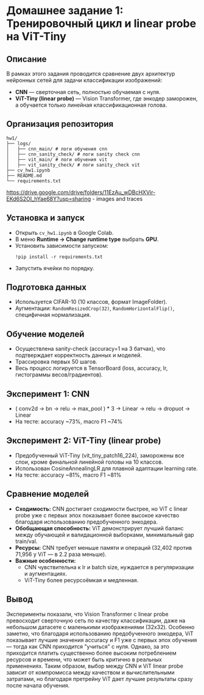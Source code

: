 # Домашнее задание 1: Тренировочный цикл и linear probe на ViT-Tiny

## Описание

В рамках этого задания проводится сравнение двух архитектур нейронных сетей для задачи классификации изображений:
- **CNN** — сверточная сеть, полностью обучаемая с нуля.
- **ViT-Tiny (linear probe)** — Vision Transformer, где энкодер заморожен, а обучается только линейная классификационная голова.

## Организация репозитория

```
hw1/
├── logs/
│   ├── cnn_main/ # логи обучения cnn
│   ├── cnn_sanity_check/ # логи sanity check cnn
│   ├── vit_main/ # логи обучения vit
│   ├── vit_sanity_check/ # логи sanity_check vit
├── cv_hw1.ipynb
├── README.md
└── requirements.txt
```

https://drive.google.com/drive/folders/11EzAu_wDBcHXVir-EKd6S2OI_hYae68Y?usp=sharing - images and traces

## Установка и запуск

- Открыть `cv_hw1.ipynb` в Google Colab.
- В меню **Runtime → Change runtime type** выбрать **GPU**.
- Установить зависимости запуском:
  ```
  !pip install -r requirements.txt
  ```
- Запустить ячейки по порядку.

## Подготовка данных

- Используется CIFAR-10 (10 классов, формат ImageFolder).
- Аугментации: `RandomResizedCrop(32)`, `RandomHorizontalFlip()`, специфичная нормализация.

## Обучение моделей

- Осуществлена sanity-check (accuracy=1 на 3 батчах), что подтверждает корректность данных и моделей.
- Трассировка первых 50 шагов.
- Весь процесс логируется в TensorBoard (loss, accuracy, lr, гистограммы весов/градиентов).

## Эксперимент 1: CNN

- ( conv2d -> bn -> relu -> max_pool ) * 3 -> Linear -> relu -> dropuot -> Linear
- На тесте: accuracy ~73%, macro F1 ~74%

## Эксперимент 2: ViT-Tiny (linear probe)

- Предобученный ViT-Tiny (vit_tiny_patch16_224), заморожены все слои, кроме финальной линейной головы на 10 классов.
- Использован CosineAnnealingLR для плавной адаптации learning rate.
- На тесте: accuracy ~81%, macro F1 ~81%  

## Сравнение моделей

- **Сходимость:** CNN достигает сходимости быстрее, но ViT с linear probe уже с первых эпох показывает более высокое качество благодаря использованию предобученного энкодера.
- **Обобщающая способность:** ViT демонстрирует лучший баланс между обучающей и валидационной выборками, минимальный gap train/val.
- **Ресурсы:** CNN требует меньше памяти и операций (32,402 против 71,956 у ViT — в 2.2 раза меньше).
- **Важные особенности:**
    - CNN чувствительна к lr и batch size, нуждается в регуляризации и аугментациях.
    - ViT-Tiny более ресурсоёмкая и медленная.

## Вывод

Эксперименты показали, что Vision Transformer с linear probe превосходит сверточную сеть по качеству классификации, даже на небольшом датасете с маленькими изображениями (32x32). Особенно заметно, что благодаря использованию предобученного энкодера, ViT показывает лучшие значения accuracy и F1 уже с первых эпох обучения — тогда как CNN приходится "учиться" с нуля. Однако, за это приходится платить существенно более высоким потреблением ресурсов и времени, что может быть критично в реальных применениях. Таким образом, выбор между CNN и ViT linear probe зависит от компромисса между качеством и вычислительными затратами, но благодаря претрейну ViT дает лучшие результаты сразу после начала обучения.